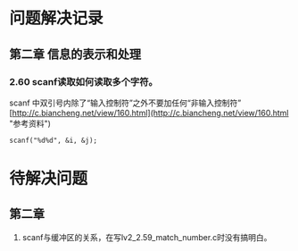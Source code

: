 # 问题解决记录

## 第二章 信息的表示和处理
### 2.60 scanf读取如何读取多个字符。

scanf 中双引号内除了“输入控制符”之外不要加任何“非输入控制符”
[http://c.biancheng.net/view/160.html](http://c.biancheng.net/view/160.html "参考资料")

``scanf("%d%d", &i, &j);``


# 待解决问题
## 第二章
1. scanf与缓冲区的关系，在写lv2_2.59_match_number.c时没有搞明白。

